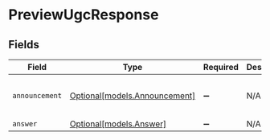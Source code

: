 # PreviewUgcResponse


## Fields

| Field                                                      | Type                                                       | Required                                                   | Description                                                | Example                                                    |
| ---------------------------------------------------------- | ---------------------------------------------------------- | ---------------------------------------------------------- | ---------------------------------------------------------- | ---------------------------------------------------------- |
| `announcement`                                             | [Optional[models.Announcement]](../models/announcement.md) | :heavy_minus_sign:                                         | N/A                                                        | {<br/>"draftId": 342<br/>}                                 |
| `answer`                                                   | [Optional[models.Answer]](../models/answer.md)             | :heavy_minus_sign:                                         | N/A                                                        |                                                            |